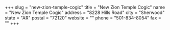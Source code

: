 +++
slug = "new-zion-temple-cogic"
title = "New Zion Temple Cogic"
name = "New Zion Temple Cogic"
address = "8228 Hills Road"
city = "Sherwood"
state = "AR"
postal = "72120"
website = ""
phone = "501-834-8054"
fax = ""
+++
